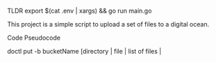 
TLDR
export $(cat .env | xargs) && go run main.go


This project is a simple script to upload a set of files to a digital ocean.


Code Pseudocode

doctl put -b bucketName [directory | file | list of files | 
